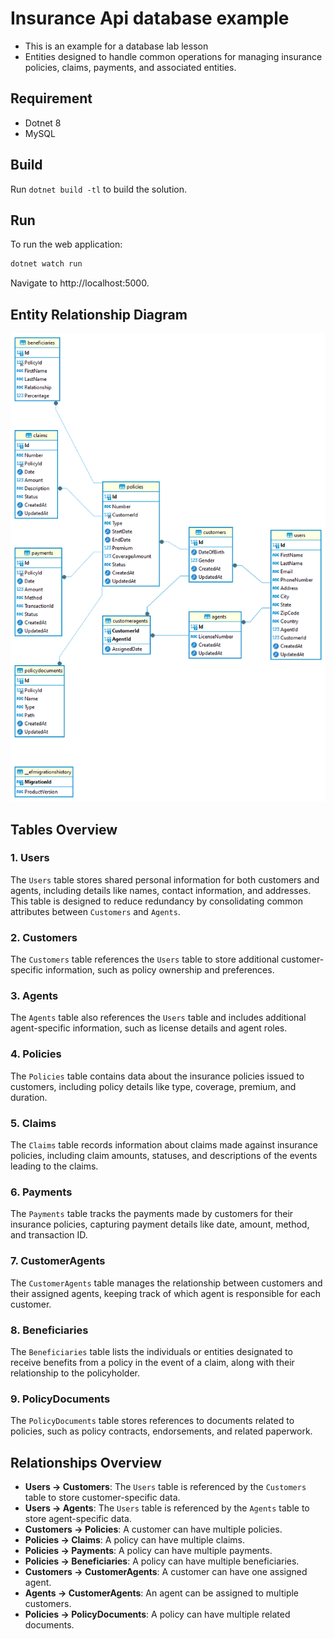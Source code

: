 # Insurance Api database example

- This is an example for a database lab lesson
- Entities designed to handle common operations for managing insurance policies, claims, payments, and associated entities.

## Requirement

- Dotnet 8
- MySQL

## Build

Run `dotnet build -tl` to build the solution.

## Run

To run the web application:

```bash
dotnet watch run
```

Navigate to http://localhost:5000.

## Entity Relationship Diagram

![Entity Relationship Diagram](images/er-diagram.png)

## Tables Overview

### 1. Users
The `Users` table stores shared personal information for both customers and agents, including details like names, contact information, and addresses. This table is designed to reduce redundancy by consolidating common attributes between `Customers` and `Agents`.

### 2. Customers
The `Customers` table references the `Users` table to store additional customer-specific information, such as policy ownership and preferences.

### 3. Agents
The `Agents` table also references the `Users` table and includes additional agent-specific information, such as license details and agent roles.

### 4. Policies
The `Policies` table contains data about the insurance policies issued to customers, including policy details like type, coverage, premium, and duration.

### 5. Claims
The `Claims` table records information about claims made against insurance policies, including claim amounts, statuses, and descriptions of the events leading to the claims.

### 6. Payments
The `Payments` table tracks the payments made by customers for their insurance policies, capturing payment details like date, amount, method, and transaction ID.

### 7. CustomerAgents
The `CustomerAgents` table manages the relationship between customers and their assigned agents, keeping track of which agent is responsible for each customer.

### 8. Beneficiaries
The `Beneficiaries` table lists the individuals or entities designated to receive benefits from a policy in the event of a claim, along with their relationship to the policyholder.

### 9. PolicyDocuments
The `PolicyDocuments` table stores references to documents related to policies, such as policy contracts, endorsements, and related paperwork.

## Relationships Overview

- **Users → Customers**: The `Users` table is referenced by the `Customers` table to store customer-specific data.
- **Users → Agents**: The `Users` table is referenced by the `Agents` table to store agent-specific data.
- **Customers → Policies**: A customer can have multiple policies.
- **Policies → Claims**: A policy can have multiple claims.
- **Policies → Payments**: A policy can have multiple payments.
- **Policies → Beneficiaries**: A policy can have multiple beneficiaries.
- **Customers → CustomerAgents**: A customer can have one assigned agent.
- **Agents → CustomerAgents**: An agent can be assigned to multiple customers.
- **Policies → PolicyDocuments**: A policy can have multiple related documents.
